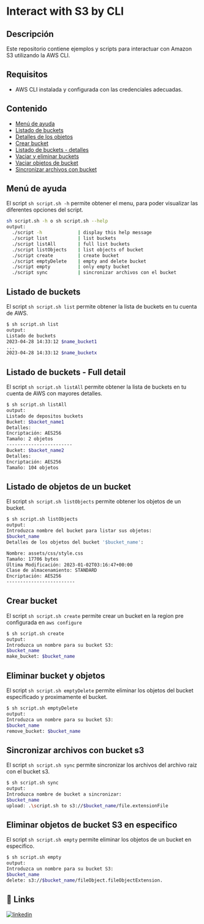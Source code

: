 # Interact with S3 by CLI

## Descripción

Este repositorio contiene ejemplos y scripts para interactuar con Amazon S3 utilizando la AWS CLI.

## Requisitos

- AWS CLI instalada y configurada con las credenciales adecuadas.

## Contenido

- [Menú de ayuda](#)
- [Listado de buckets](#)
- [Detalles de los objetos](#)
- [Crear bucket](#)
- [Listado de buckets - detalles](#)
- [Vaciar y eliminar buckets](#)
- [Vaciar objetos de bucket](#)
- [Sincronizar archivos con bucket](#)
## Menú de ayuda
El script `sh script.sh -h` permite obtener el menu, para poder visualizar las diferentes opciones del script.
```bash
sh script.sh -h o sh script.sh --help
output:
  ./script -h             | display this help message
  ./script list           | list buckets
  ./script listAll        | full list buckets
  ./script listObjects    | list objects of bucket
  ./script create         | create bucket
  ./script emptyDelete    | empty and delete bucket
  ./script empty          | only empty bucket
  ./script sync           | sincronizar archivos con el bucket

```
## Listado de buckets

El script `sh script.sh list` permite obtener la lista de buckets en tu cuenta de AWS.

```bash
$ sh script.sh list
output:
Listado de buckets
2023-04-28 14:33:12 $name_bucket1
...
2023-04-28 14:33:12 $name_bucketx
```

## Listado de buckets - Full detail
El script `sh script.sh listAll` permite obtener la lista de buckets en tu cuenta de AWS con mayores detalles.


```bash
$ sh script.sh listAll
output:
Listado de depositos buckets
Bucket: $backet_name1
Detalles:
Encriptación: AES256
Tamaño: 2 objetos
------------------------
Bucket: $backet_name2
Detalles:
Encriptación: AES256
Tamaño: 104 objetos

```

## Listado de objetos de un bucket
El script `sh script.sh listObjects` permite obtener los objetos de un bucket.

```bash
$ sh script.sh listObjects
output:
Introduzca nombre del bucket para listar sus objetos:
$bucket_name
Detalles de los objetos del bucket '$bucket_name':

Nombre: assets/css/style.css
Tamaño: 17706 bytes
Última Modificación: 2023-01-02T03:16:47+00:00
Clase de almacenamiento: STANDARD
Encriptación: AES256
-------------------------
```

## Crear bucket
El script `sh script.sh create` permite crear un bucket en la region pre configurada en `aws configure`
```bash
$ sh script.sh create
output:
Introduzca un nombre para su bucket S3:
$bucket_name
make_bucket: $bucket_name

```

## Eliminar bucket y objetos
El script `sh script.sh emptyDelete` permite eliminar los objetos del bucket especificado y proximamente el bucket.

```bash
$ sh script.sh emptyDelete
output:
Introduzca un nombre para su bucket S3:
$bucket_name
remove_bucket: $bucket_name

```
## Sincronizar archivos con bucket s3
El script `sh script.sh sync` permite sincronizar los archivos del archivo raiz con el bucket s3.

```bash
$ sh script.sh sync
output:
Introduzca nombre de bucket a sincronizar:
$bucket_name
upload: .\script.sh to s3://$bucket_name/file.extensionFile

```
## Eliminar objetos de bucket S3 en especifico
El script `sh script.sh empty` permite eliminar los objetos de un bucket en especifico.

```bash
$ sh script.sh empty
output:
Introduzca un nombre para su bucket S3:
$bucket_name
delete: s3://$bucket_name/fileObject.fileObjectExtension.


```

## 🔗 Links
[![linkedin](https://img.shields.io/badge/linkedin-0A66C2?style=for-the-badge&logo=linkedin&logoColor=white)](https://www.linkedin.com/in/alexander-ancco-escobar/)


